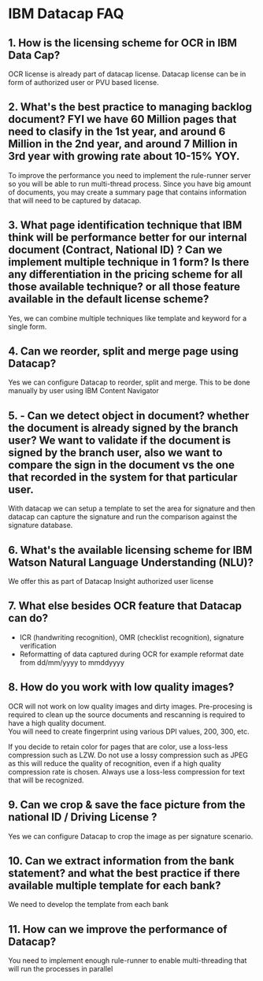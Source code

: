 # IBM Datacap FAQ  
  
## 1. How is the licensing scheme for OCR in IBM Data Cap?  
OCR license is already part of datacap license. Datacap license can be in form of authorized user or PVU based license.  
  
## 2. What's the best practice to managing backlog document? FYI we have 60 Million pages that need to clasify in the 1st year, and around 6 Million in the 2nd year, and around 7 Million in 3rd year with growing rate about 10-15% YOY.  
To improve the performance you need to implement the rule-runner server so you will be able to run multi-thread process. 
Since you have big amount of documents, you may create a summary page that contains information that will need to be captured by datacap. 
  
## 3. What page identification technique that IBM think will be performance better for our internal document (Contract, National ID) ?  Can we implement multiple technique in 1 form? Is there any differentiation in the pricing scheme for all those available technique? or all those feature available in the default license scheme?  
Yes, we can combine multiple techniques like template and keyword for a single form. 

## 4. Can we reorder, split and merge page using Datacap?  

Yes we can configure Datacap to reorder, split and merge. This to be done manually by user using IBM Content Navigator  
  
## 5. - Can we detect object in document? whether the document is already signed by the branch user? We want to validate if the document is signed by the branch user, also we want to compare the sign in the document vs the one that recorded in the system for that particular user.  
With datacap we can setup a template to set the area for signature and then datacap can capture the signature and run the comparison against the signature database.  
  
## 6. What's the available licensing scheme for IBM Watson Natural Language Understanding (NLU)?  
We offer this as part of Datacap Insight authorized user license  

## 7. What else besides OCR feature that Datacap can do?  
- ICR (handwriting recognition), OMR (checklist recognition), signature verification  
- Reformatting of data captured during OCR for example reformat date from dd/mm/yyyy to mmddyyyy  
  
## 8. How do you work with low quality images?  
OCR will not work on low quality images and dirty images. Pre-procesing is required to clean up the source documents and rescanning is required to have a high quality document.   
You will need to create fingerprint using various DPI values, 200, 300, etc.   

 If you decide to retain color for pages that are color, use a loss-less compression such as LZW. Do not use a lossy compression such as JPEG as this will reduce the quality of recognition, even if a high quality compression rate is chosen. Always use a loss-less compression for text that will be recognized.  
  
## 9. Can we crop & save the face picture from the national ID / Driving License ?  
Yes we can configure Datacap to crop the image as per signature scenario.

## 10. Can we extract information from the bank statement? and what the best practice if there available multiple template for each bank? 
We need to develop the template from each bank  
  
## 11. How can we improve the performance of Datacap?  
You need to implement enough rule-runner to enable multi-threading that will run the processes in parallel  




